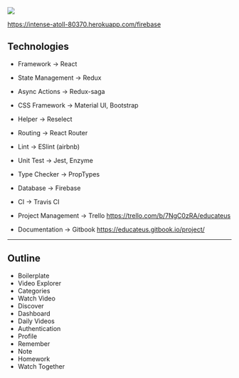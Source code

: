 
![](https://travis-ci.org/yasincidem/educateus-project.svg?branch=master)

https://intense-atoll-80370.herokuapp.com/firebase

## Technologies
* Framework -> React
* State Management -> Redux
* Async Actions -> Redux-saga
* CSS Framework -> Material UI, Bootstrap
* Helper -> Reselect
* Routing -> React Router
* Lint -> ESlint (airbnb)
* Unit Test -> Jest, Enzyme
* Type Checker -> PropTypes

* Database -> Firebase

* CI -> Travis CI

* Project Management -> Trello
https://trello.com/b/7NgC0zRA/educateus

* Documentation  -> Gitbook 
https://educateus.gitbook.io/project/



***

## Outline
* Boilerplate
* Video Explorer
* Categories
* Watch Video
* Discover
* Dashboard
* Daily Videos
* Authentication
* Profile
* Remember
* Note
* Homework
* Watch Together
